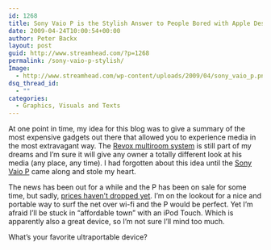 ```yaml
---
id: 1268
title: Sony Vaio P is the Stylish Answer to People Bored with Apple Design
date: 2009-04-24T10:00:54+00:00
author: Peter Backx
layout: post
guid: http://www.streamhead.com/?p=1268
permalink: /sony-vaio-p-stylish/
Image:
  - http://www.streamhead.com/wp-content/uploads/2009/04/sony_vaio_p.png
dsq_thread_id:
  - ""
categories:
  - Graphics, Visuals and Texts
---
```

At one point in time, my idea for this blog was to give a summary of the most expensive gadgets out there that allowed you to experience media in the most extravagant way. The <a title="Revox multiroom system, the consumers dream" href="http://www.streamhead.com/the-consumers-dream/" target="_blank">Revox multiroom system</a> is still part of my dreams and I&#8217;m sure it will give any owner a totally different look at his media (any place, any time). I had forgotten about this idea until the <a title="Sony Vaio P at Gizmodo" href="http://i.gizmodo.com/5125930/sony-vaio-p-super-dont+call+it+a+netbook-hands-on" target="_blank">Sony Vaio P</a> came along and stole my heart.

The news has been out for a while and the P has been on sale for some time, but sadly, <a title="Sony Vaoi P at Expansys" href="http://www.expansys.be/p.aspx?i=179824" target="_blank">prices haven&#8217;t dropped yet</a>. I&#8217;m on the lookout for a nice and portable way to surf the net over wi-fi and the P would be perfect. Yet I&#8217;m afraid I&#8217;ll be stuck in &#8220;affordable town&#8221; with an iPod Touch. Which is apparently also a great device, so I&#8217;m not sure I&#8217;ll mind too much.

What&#8217;s your favorite ultraportable device?

<!-- AddThis Advanced Settings generic via filter on the_content -->

<!-- AddThis Share Buttons generic via filter on the_content -->